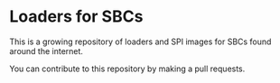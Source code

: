 # Loaders for SBCs

This is a growing repository of loaders and SPI images for SBCs found around the internet.

You can contribute to this repository by making a pull requests.